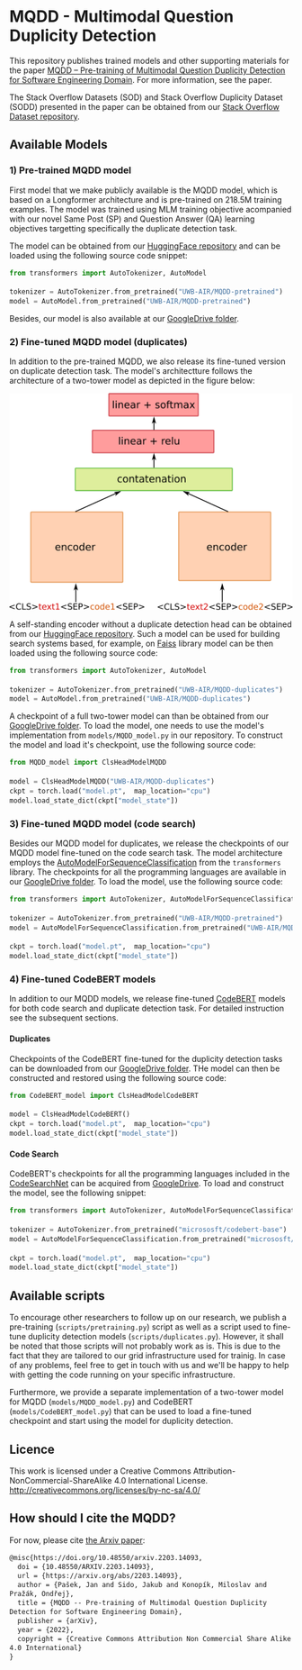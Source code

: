 # MQDD - Multimodal Question Duplicity Detection

This repository publishes trained models and other supporting materials for the paper 
[MQDD – Pre-training of Multimodal Question Duplicity Detection for Software Engineering Domain](https://arxiv.org/abs/2203.14093). For more information, see the paper.

The Stack Overflow Datasets (SOD) and Stack Overflow Duplicity Dataset (SODD) presented in the paper can be obtained from our [Stack Overflow Dataset repository](https://github.com/kiv-air/StackOverflowDataset).

## Available Models

### 1) Pre-trained MQDD model

First model that we make publicly available is the MQDD model, which is based on a Longformer architecture and is pre-trained on 218.5M training examples. The model was trained using MLM training objective acompanied with our novel Same Post (SP) and Question Answer (QA) learning objectives targetting specifically the duplicate detection task. 

The model can be obtained from our [HuggingFace repository](https://huggingface.co/UWB-AIR/MQDD-pretrained) and can be loaded using the following source code snippet:

```Python
from transformers import AutoTokenizer, AutoModel

tokenizer = AutoTokenizer.from_pretrained("UWB-AIR/MQDD-pretrained")
model = AutoModel.from_pretrained("UWB-AIR/MQDD-pretrained")
```

Besides, our model is also available at our [GoogleDrive folder](https://drive.google.com/drive/folders/1rSlb_wgb1kGP0ciDSWmpKSR9GDT0-273?usp=sharing).

### 2) Fine-tuned MQDD model (duplicates)

In addition to the pre-trained MQDD, we also release its fine-tuned version on duplicate detection task. The model's architectture follows the architecture of a two-tower model as depicted in the figure below:

<img src="img/architecture.png" width="700">

A self-standing encoder without a duplicate detection head can be obtained from our [HuggingFace repository](https://huggingface.co/UWB-AIR/MQDD-duplicates). Such a model can be used for building search systems based, for example, on [Faiss](https://github.com/facebookresearch/faiss) library  model can be then loaded using the following source code:

```Python
from transformers import AutoTokenizer, AutoModel

tokenizer = AutoTokenizer.from_pretrained("UWB-AIR/MQDD-duplicates")
model = AutoModel.from_pretrained("UWB-AIR/MQDD-duplicates")
```

A checkpoint of a full two-tower model can than be obtained from our [GoogleDrive folder](https://drive.google.com/drive/folders/1CYiqF2GJ2fSQzx_oM4-X_IhpObi4af5Q?usp=sharing). To load the model, one needs to use the model's implementation from `models/MQDD_model.py` in our repository. To construct the model and load it's checkpoint, use the following source code:

```Python
from MQDD_model import ClsHeadModelMQDD

model = ClsHeadModelMQDD("UWB-AIR/MQDD-duplicates")
ckpt = torch.load("model.pt",  map_location="cpu")
model.load_state_dict(ckpt["model_state"])
```

### 3) Fine-tuned MQDD model (code search)

Besides our MQDD model for duplicates, we release the checkpoints of our MQDD model fine-tuned on the code search task. The model architecture employs the [AutoModelForSequenceClassification](https://huggingface.co/docs/transformers/model_doc/auto#transformers.AutoModelForSequenceClassification) from the `transformers` library. The checkpoints for all the programming languages are available in our [GoogleDrive folder](https://drive.google.com/drive/folders/1vdPN_W4FnkLSEAk0ldpmY36KCpBF_Nuz?usp=sharing). To load the model, use the following source code:

```Python
from transformers import AutoTokenizer, AutoModelForSequenceClassification

tokenizer = AutoTokenizer.from_pretrained("UWB-AIR/MQDD-pretrained")
model = AutoModelForSequenceClassification.from_pretrained("UWB-AIR/MQDD-pretrained")

ckpt = torch.load("model.pt",  map_location="cpu")
model.load_state_dict(ckpt["model_state"])
```

### 4) Fine-tuned CodeBERT models
In addition to our MQDD models, we release fine-tuned [CodeBERT](https://github.com/microsoft/CodeBERT) models for both code search and duplicate detection task. For detailed instruction see the subsequent sections.

#### Duplicates

Checkpoints of the CodeBERT fine-tuned for the duplicity detection tasks can be downloaded from our [GoogleDrive folder](https://drive.google.com/drive/folders/1kN9EuEIFwX-U4CUOqg0EWKbUYDSVUHDE?usp=sharing). THe model can then be constructed and restored using the following source code:

```Python
from CodeBERT_model import ClsHeadModelCodeBERT

model = ClsHeadModelCodeBERT()
ckpt = torch.load("model.pt",  map_location="cpu")
model.load_state_dict(ckpt["model_state"])
```

#### Code Search

CodeBERT's checkpoints for all the programming languages included in the [CodeSearchNet](https://github.com/github/CodeSearchNet) can be acquired from [GoogleDrive](https://drive.google.com/drive/folders/1dzsxoxHCN4ecBipwWDdcFBnb33jh1Ly_?usp=sharing). To load and construct the model, see the following snippet:

```Python
from transformers import AutoTokenizer, AutoModelForSequenceClassification

tokenizer = AutoTokenizer.from_pretrained("micrososft/codebert-base")
model = AutoModelForSequenceClassification.from_pretrained("micrososft/codebert-base")

ckpt = torch.load("model.pt",  map_location="cpu")
model.load_state_dict(ckpt["model_state"])
```

## Available scripts

To encourage other researchers to follow up on our research, we publish a pre-training (`scripts/pretraining.py`) script as well as a script used to fine-tune duplicity detection models (`scripts/duplicates.py`). However, it shall be noted that those scripts will not probably work as is. This is due to the fact that they are tailored to our grid infrastructure used for trainig. In case of any problems, feel free to get in touch with us and we'll be happy to help with getting the code running on your specific infrastructure.

Furthermore, we provide a separate implementation of a two-tower model for MQDD (`models/MQDD_model.py`) and CodeBERT (`models/CodeBERT_model.py`) that can be used to load a fine-tuned checkpoint and start using the model for duplicity detection.

## Licence
This work is licensed under a Creative Commons Attribution-NonCommercial-ShareAlike 4.0 International License. http://creativecommons.org/licenses/by-nc-sa/4.0/

## How should I cite the MQDD? 
For now, please cite [the Arxiv paper](https://arxiv.org/abs/2203.14093):
```
@misc{https://doi.org/10.48550/arxiv.2203.14093,
  doi = {10.48550/ARXIV.2203.14093},
  url = {https://arxiv.org/abs/2203.14093},
  author = {Pašek, Jan and Sido, Jakub and Konopík, Miloslav and Pražák, Ondřej},
  title = {MQDD -- Pre-training of Multimodal Question Duplicity Detection for Software Engineering Domain},
  publisher = {arXiv},
  year = {2022},
  copyright = {Creative Commons Attribution Non Commercial Share Alike 4.0 International}
}
```
